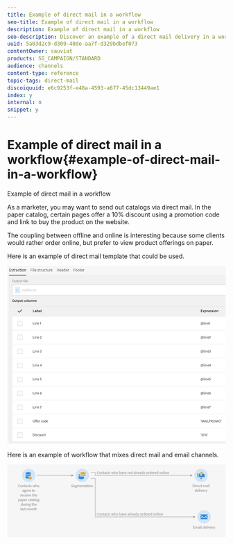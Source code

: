 ```yaml
---
title: Example of direct mail in a workflow
seo-title: Example of direct mail in a workflow
description: Example of direct mail in a workflow
seo-description: Discover an example of a direct mail delivery in a workflow.
uuid: 5a03d2c9-d309-40de-aa7f-d329bdbef073
contentOwner: sauviat
products: SG_CAMPAIGN/STANDARD
audience: channels
content-type: reference
topic-tags: direct-mail
discoiquuid: e6c9253f-e48a-4593-a677-45dc13449ae1
index: y
internal: n
snippet: y
---
```


# Example of direct mail in a workflow{#example-of-direct-mail-in-a-workflow}

Example of direct mail in a workflow

As a marketer, you may want to send out catalogs via direct mail. In the paper catalog, certain pages offer a 10% discount using a promotion code and link to buy the product on the website.

The coupling between offline and online is interesting because some clients would rather order online, but prefer to view product offerings on paper.

Here is an example of direct mail template that could be used.

![](assets/direct_mail_9.png)

Here is an example of workflow that mixes direct mail and email channels.

![](assets/direct_mail_10.png)

